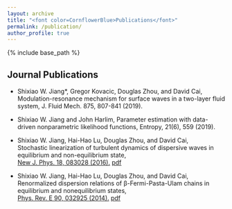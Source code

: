 ```yaml
---
layout: archive
title: "<font color=CornflowerBlue>Publications</font>"
permalink: /publication/
author_profile: true
---
```


{% include base_path %}

## Journal Publications

* Shixiao W. Jiang*, Gregor Kovacic, Douglas Zhou, and David Cai, 
Modulation-resonance mechanism for surface waves in a two-layer fluid system,
J. Fluid Mech. 875, 807-841 (2019).

* Shixiao W. Jiang and John Harlim,
Parameter estimation with data-driven nonparametric likelihood functions,
Entropy, 21(6), 559 (2019).

* Shixiao W. Jiang, Hai-Hao Lu, Douglas Zhou, and David Cai, <br>
Stochastic linearization of turbulent dynamics of dispersive waves in equilibrium and non-equilibrium state, <br>
[New J. Phys. 18, 083028 (2016).](https://iopscience.iop.org/article/10.1088/1367-2630/18/8/083028/meta) [pdf](https://www.researchgate.net/publication/306005870_Stochastic_linearization_of_turbulent_dynamics_of_dispersive_waves_in_equilibrium_and_non-equilibrium_state)

* Shixiao W. Jiang, Hai-Hao Lu, Douglas Zhou, and David Cai, <br>
Renormalized dispersion relations of β-Fermi-Pasta-Ulam chains in equilibrium and nonequilibrium states, <br>
[Phys. Rev. E 90, 032925 (2014).](http://dx.doi.org/10.1103/PhysRevE.90.032925) [pdf](https://www.researchgate.net/publication/266676392_Renormalized_dispersion_relations_of_b-Fermi-Pasta-Ulam_chains_in_equilibrium_and_nonequilibrium_states)
